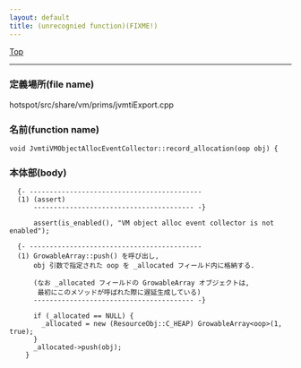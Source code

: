 ```yaml
---
layout: default
title: (unrecognied function)(FIXME!)
---
```

[Top](../index.html)

--- 
### 定義場所(file name)
hotspot/src/share/vm/prims/jvmtiExport.cpp

### 名前(function name)
```
void JvmtiVMObjectAllocEventCollector::record_allocation(oop obj) {
```

### 本体部(body)
```
  {- -------------------------------------------
  (1) (assert)
      ---------------------------------------- -}

	  assert(is_enabled(), "VM object alloc event collector is not enabled");

  {- -------------------------------------------
  (1) GrowableArray::push() を呼び出し, 
      obj 引数で指定された oop を _allocated フィールド内に格納する.
    
      (なお _allocated フィールドの GrowableArray オブジェクトは, 
       最初にこのメソッドが呼ばれた際に遅延生成している)
      ---------------------------------------- -}

	  if (_allocated == NULL) {
	    _allocated = new (ResourceObj::C_HEAP) GrowableArray<oop>(1, true);
	  }
	  _allocated->push(obj);
	}
	
```


